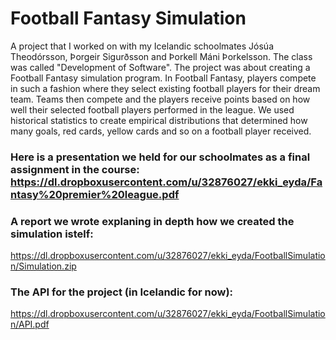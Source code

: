 # Football Fantasy Simulation

A project that I worked on with my Icelandic schoolmates Jósúa Theodórsson, Þorgeir Sigurðsson and Þorkell Máni Þorkelsson. The class was called "Development of Software". The project was about creating a Football Fantasy simulation program. In Football Fantasy, players compete in such a fashion where they select existing football players for their dream team. Teams then compete and the players receive points based on how well their selected football players performed in the league. We used historical statistics to create empirical distributions that determined how many goals, red cards, yellow cards and so on a football player received. 

### Here is a presentation we held for our schoolmates as a final assignment in the course: https://dl.dropboxusercontent.com/u/32876027/ekki_eyda/Fantasy%20premier%20league.pdf

### A report we wrote explaning in depth how we created the simulation istelf:
https://dl.dropboxusercontent.com/u/32876027/ekki_eyda/FootballSimulation/Simulation.zip

### The API for the project (in Icelandic for now):
https://dl.dropboxusercontent.com/u/32876027/ekki_eyda/FootballSimulation/API.pdf

